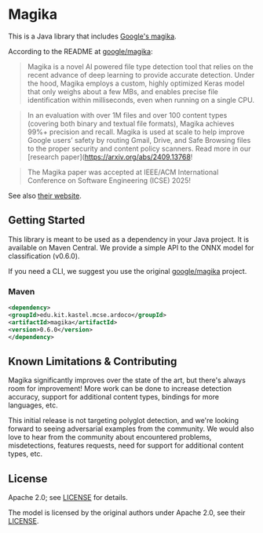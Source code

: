 # Magika

This is a Java library that includes [Google's magika](https://github.com/google/magika).

According to the README at [google/magika](https://github.com/google/magika):
> Magika is a novel AI powered file type detection tool that relies on the recent advance of deep learning to provide accurate detection. Under the hood, Magika employs a custom, highly optimized Keras model that only weighs about a few MBs, and enables precise file identification within milliseconds, even when running on a single CPU.

> In an evaluation with over 1M files and over 100 content types (covering both binary and textual file formats), Magika achieves 99%+ precision and recall. Magika is used at scale to help improve Google users’ safety by routing Gmail, Drive, and Safe Browsing files to the proper security and content policy scanners. Read more in our [research paper](https://arxiv.org/abs/2409.13768!

> The Magika paper was accepted at IEEE/ACM International Conference on Software Engineering (ICSE) 2025!

See also [their website](https://google.github.io/magika/).

## Getting Started

This library is meant to be used as a dependency in your Java project. It is available on Maven Central.
We provide a simple API to the ONNX model for classification (v0.6.0).

If you need a CLI, we suggest you use the original [google/magika](https://github.com/google/magika) project.

### Maven

```xml
<dependency>
<groupId>edu.kit.kastel.mcse.ardoco</groupId>
<artifactId>magika</artifactId>
<version>0.6.0</version>
</dependency>
```


## Known Limitations & Contributing

Magika significantly improves over the state of the art, but there's always room for improvement! More work can be done to increase detection accuracy, support for additional content types, bindings for more languages, etc.

This initial release is not targeting polyglot detection, and we're looking forward to seeing adversarial examples from the community. We would also love to hear from the community about encountered problems, misdetections, features requests, need for support for additional content types, etc.


## License
Apache 2.0; see [LICENSE](LICENSE) for details.

The model is licensed by the original authors under Apache 2.0, see their [LICENSE](./src/main/resources/magika/LICENSE).
